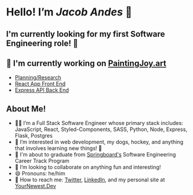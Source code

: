 # Hello! I’m ***Jacob Andes*** 👋

## I'm currently looking for my first Software Engineering role! 🎉

## 👷 I'm currently working on [PaintingJoy.art](https://www.paintingjoy.art)

- [Planning/Research](https://www.github.com/booshja/Painting-Joy-School-Docs)
- [React App Front End](https://www.github.com/booshja/Painting-Joy-frontend)
- [Express API Back End](https://www.github.com/booshja/Painting-Joy-backend)

## About Me!

- 🧑‍💻 I’m a Full Stack Software Engineer whose primary stack includes: JavaScript, React, Styled-Components, SASS, Python, Node, Express, Flask, Postgres
- 👀  I’m interested in web development, my dogs, hockey, and anything that involves learning new things! 📖
- 🌱 I'm about to graduate from [Springboard's](https://www.springboard.com/) Software Engineering Career Track Program
- 🧩 I’m looking to collaborate on anything fun and interesting!
- 😄 Pronouns: he/him
- 💬 How to reach me: [Twitter](https://www.twitter.com/booshja), [LinkedIn](https://www.linkedin.com/in/jacobandes), and my personal site at [YourNewest.Dev](https://www.yournewest.dev)
